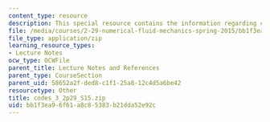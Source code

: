 ```yaml
---
content_type: resource
description: This special resource contains the information regarding codes 3.
file: /media/courses/2-29-numerical-fluid-mechanics-spring-2015/bb1f3ea96f61a8c85383b21dda52e92c_codes_3_2p29_S15.zip
file_type: application/zip
learning_resource_types:
- Lecture Notes
ocw_type: OCWFile
parent_title: Lecture Notes and References
parent_type: CourseSection
parent_uid: 58652a2f-ded8-c1f1-25a8-12c4d5a6be42
resourcetype: Other
title: codes_3_2p29_S15.zip
uid: bb1f3ea9-6f61-a8c8-5383-b21dda52e92c
---
```

